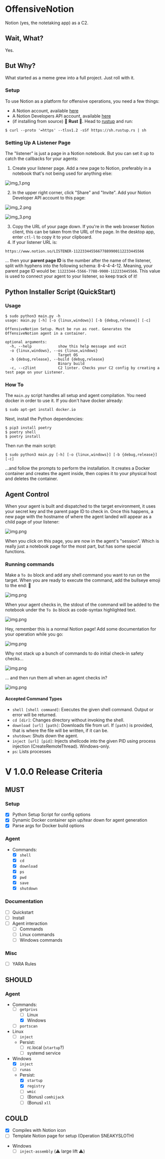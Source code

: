 # OffensiveNotion
Notion (yes, the notetaking app) as a C2.

## Wait, What?
Yes.

## But Why?
What started as a meme grew into a full project. Just roll with it.

### Setup
To use Notion as a platform for offensive operations, you need a few things:

- A Notion account, available [here](https://www.notion.so/signup)
- A Notion Developers API account, available [here](https://developers.notion.com/)
- (if installing from source) 🦀 **Rust** 🦀. Head to [rustup](https://rustup.rs/) and run:
```
$ curl --proto '=https' --tlsv1.2 -sSf https://sh.rustup.rs | sh
```

### Setting Up A Listener Page
The "listener" is just a page in a Notion notebook. But you can set it up to catch the callbacks for your agents:

1) Create your listener page. Add a new page to Notion, preferably in a notebook that's not being used for anything else:

![img_1.png](assets/img_1.png)

2) In the upper right corner, click "Share" and "Invite". Add your Notion Developer API account to this page:

![img_2.png](assets/img_2.png)

![img_3.png](assets/img_3.png)

3) Copy the URL of your page down. If you're in the web browser Notion client, this can be taken from the URL of the page. In the desktop app, enter `ctl-l` to copy it to your clipboard.
4) If your listener URL is:
```
https://www.notion.so/LISTENER-11223344556677889900112233445566                     
```
... then your **parent page ID** is the number after the name of the listener, split with hyphens into the following schema: 8-4-4-4-12.
Meaning, your parent page ID would be: `11223344-5566-7788-9900-112233445566`. This value is used to connect your agent to your listener, so keep track of it!

## Python Installer Script (QuickStart)
### Usage
```
$ sudo python3 main.py -h
usage: main.py [-h] [-o {linux,windows}] [-b {debug,release}] [-c]

OffensiveNotion Setup. Must be run as root. Generates the OffensiveNotion agent in a container.

optional arguments:
  -h, --help            show this help message and exit
  -o {linux,windows}, --os {linux,windows}
                        Target OS
  -b {debug,release}, --build {debug,release}
                        Binary build
  -c, --c2lint          C2 linter. Checks your C2 config by creating a test page on your Listener.
```
### How To
The `main.py` script handles all setup and agent compilation. You need docker in order to use it.
If you don't have docker already:
```
$ sudo apt-get install docker.io
```
Next, install the Python dependencies:
```
$ pip3 install poetry
$ poetry shell
$ poetry install
```
Then run the main script:
```
$ sudo python3 main.py [-h] [-o {linux,windows}] [-b {debug,release}] [-c]
```
...and follow the prompts to perform the installation. It creates a Docker container and creates the agent inside, then copies it to your physical host and deletes the container.

## Agent Control
When your agent is built and dispatched to the target environment, it uses your secret key and the parent page ID to check in. Once this happens, a new page with the hostname of where the agent landed will appear as a child page of your listener:

![img.png](assets/img_4.png)

When you click on this page, you are now in the agent's "session". Which is really just a notebook page for the most part, but has some special functions.

### Running commands
Make a `To Do` block and add any shell command you want to run on the target. When you are ready to execute the command, add the bullseye emoji to the end: 🎯

![img.png](assets/img_5.png)

When your agent checks in, the stdout of the command will be added to the notebook under the `To Do` block as code-syntax highlighted text.

![img.png](assets/img_6.png)

Hey, remember this is a normal Notion page! Add some documentation for your operation while you go:

![img.png](assets/img_7.png)

Why not stack up a bunch of commands to do initial check-in safety checks...

![img.png](assets/img_8.png)

... and then run them all when an agent checks in?

![img.png](assets/img_9.png)

#### Accepted Command Types

* `shell [shell command]`: Executes the given shell command. Output or error will be returned.
* `cd [dir]`: Changes directory without invoking the shell.
* `download [url] [path]`: Downloads file from url. If `[path]` is provided, that is where the file will be written, if it can be.
* `shutdown`: Shuts down the agent.
* `inject [url] [pid]`: Injects shellcode into the given PID using process injection (CreateRemoteThread). Windows-only. 
* `ps`: Lists processes

# V 1.0.0 Release Criteria
## MUST
### Setup
- [x] Python Setup Script for config options
- [x] Dynamic Docker container spin up/tear down for agent generation
- [x] Parse args for Docker build options

### Agent
- Commands:
  - [x] `shell`
  - [x] `cd`
  - [x] `download`
  - [x] `ps`
  - [x] `pwd`
  - [x] `save`
  - [x] `shutdown`
  
### Documentation
- [ ] Quickstart
- [ ] Install
- [ ] Agent interaction
  - [ ] Commands
  - [ ] Linux commands
  - [ ] Windows commands

### Misc
- [ ] YARA Rules

## SHOULD
### Agent
- Commands:
  - [ ] `getprivs`
    - [ ] Linux
    - [x] Windows
  - [ ] `portscan`

- Linux
  - [ ] `inject`
  - Persist:
    - [ ] rc.local (`startup`?)
    - [ ] systemd service

- Windows
  - [x] `inject`
  - [ ] `runas`
  - Persist:
    - [x] `startup`
    - [x] `registry`
    - [ ] `wmic`
    - [ ] (Bonus) `comhijack`
    - [ ] (Bonus) `xll`
    
## COULD
- [x] Compiles with Notion icon
- [ ] Template Notion page for setup (Operation SNEAKYSLOTH)
- Windows
  - [ ] `inject-assembly` (⚠️ large lift ⚠️)